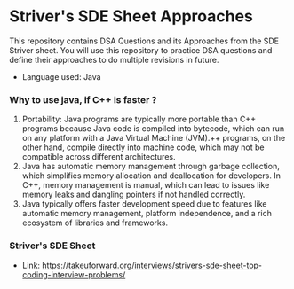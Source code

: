# Striver's SDE Sheet Approaches
This repository contains DSA Questions and its Approaches from the SDE Striver sheet. You will use this repository to practice DSA questions and define their approaches to do multiple revisions in future. 

- Language used: Java

### Why to use java, if C++ is faster ? 

1. Portability: Java programs are typically more portable than C++ programs because Java code is compiled into bytecode, which can run on any platform with a Java Virtual Machine (JVM).++ programs, on the other hand, compile directly into machine code, which may not be compatible across different architectures.
2. Java has automatic memory management through garbage collection, which simplifies memory allocation and deallocation for developers. In C++, memory management is manual, which can lead to issues like memory leaks and dangling pointers if not handled correctly.
3. Java typically offers faster development speed due to features like automatic memory management, platform independence, and a rich ecosystem of libraries and frameworks.

### Striver's SDE Sheet
- Link:  https://takeuforward.org/interviews/strivers-sde-sheet-top-coding-interview-problems/